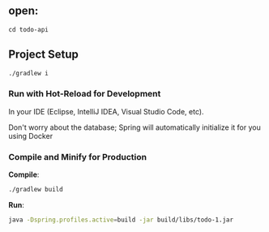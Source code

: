 ## open:
```
cd todo-api
```

## Project Setup

```sh
./gradlew i
```

### Run with Hot-Reload for Development

In your IDE (Eclipse, IntelliJ IDEA, Visual Studio Code, etc).

Don't worry about the database; Spring will automatically initialize it for you using Docker

### Compile and Minify for Production

**Compile**:
```sh
./gradlew build
```

**Run**:
```sh
java -Dspring.profiles.active=build -jar build/libs/todo-1.jar
```
